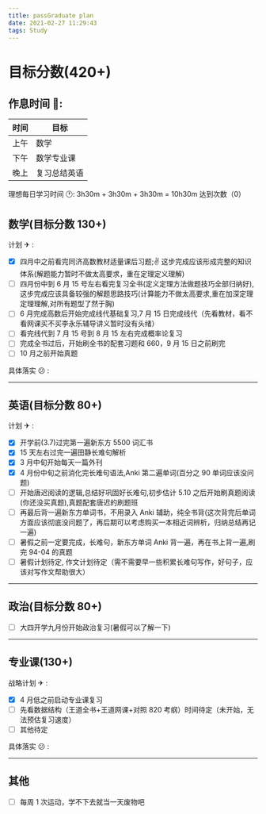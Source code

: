 ```yaml
---
title: passGraduate plan
date: 2021-02-27 11:29:43
tags: Study
---
```


# 目标分数(420+)

## 作息时间 📅:

| 时间 | 目标         |
| ---- | ------------ |
| 上午 | 数学         |
| 下午 | 数学专业课   |
| 晚上 | 复习总结英语 |

理想每日学习时间 🕐: 3h30m + 3h30m + 3h30m = 10h30m 达到次数（0）

## 数学(目标分数 130+)

计划 ✈ :

- [x] 四月中之前看完同济高数教材适量课后习题;✌ 这步完成应该形成完整的知识体系(解题能力暂时不做太高要求，重在定理定义理解)
- [ ] 四月份中到 6 月 15 号左右看完复习全书(定义定理方法做题技巧全部归纳好), 这步完成应该具备较强的解题思路技巧(计算能力不做太高要求,重在加深定理定理理解,对所有题型了然于胸)
- [ ] 6 月完成高数后开始完成线代基础复习,7 月 15 日完成线代（先看教材，看不看网课买不买李永乐辅导讲义暂时没有头绪）
- [ ] 看完线代到 7 月 15 号到 8 月 15 左右完成概率论复习
- [ ] 完成全书过后，开始刷全书的配套习题和 660，9 月 15 日之前刷完
- [ ] 10 月之前开始真题

具体落实 😕 :

---

## 英语(目标分数 80+)

计划 ✈ :

- [x] 开学前(3.7)过完第一遍新东方 5500 词汇书
- [x] 15 天左右过完一遍田静长难句解析
- [x] 3 月中旬开始每天一篇外刊
- [x] 4 月份中旬之前消化完长难句语法,Anki 第二遍单词(百分之 90 单词应该没问题)
- [ ] 开始唐迟阅读的逻辑,总结好巩固好长难句,初步估计 5.10 之后开始刷真题阅读(你还没买真题),真题配套唐迟的刷题班
- [ ] 再最后背一遍新东方单词书，不用录入 Anki 辅助，纯全书背(这次背完后单词方面应该彻底没问题了，再后期可以考虑购买一本相近词辨析，归纳总结再记一遍)
- [ ] 暑假之前一定要完成，长难句，新东方单词 Anki 背一遍，再在书上背一遍,刷完 94-04 的真题
- [ ] 暑假计划待定, 作文计划待定（需不需要早一些积累长难句写作，好句子，应该对写作文帮助很大）

---

## 政治(目标分数 80+)

- [ ] 大四开学九月份开始政治复习(暑假可以了解一下)

---

## 专业课(130+)

战略计划 ✈ :

- [x] 4 月低之前启动专业课复习
- [ ] 先看数据结构（王道全书+王道网课+对照 820 考纲）时间待定（未开始，无法预估复习速度）
- [ ] 其他待定

具体落实 😕 :

---

## 其他

- [ ] 每周 1 次运动，学不下去就当一天废物吧
